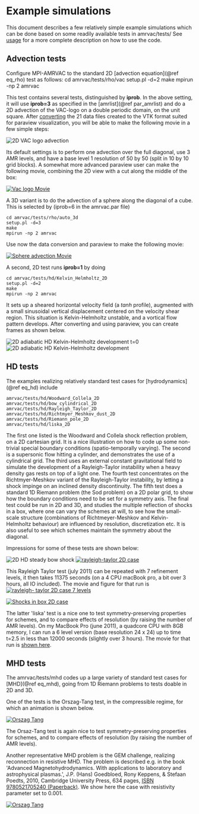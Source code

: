 # Example simulations

This document describes a few relatively simple example simulations which can
be done based on some readily available tests in amrvac/tests/
See [usage](usage.md) for a more complete description on how to use the code.

## Advection tests

Configure MPI-AMRVAC to the standard 2D [advection equation](@ref eq_rho) test
as follows:
    cd amrvac/tests/rho/vac
    setup.pl -d=2
    make
    mpirun -np 2 amrvac

This test contains several tests, distinguished by **iprob**. In the above setting, it
will use **iprob=3** as specified in the [amrlist](@ref par_amrlist) and
do a 2D advection of the VAC-logo on a double periodic domain, on the unit
square. After [converting](convert.md) the 21 data files created to the VTK
format suited for paraview visualization, you will be able to make the
following movie in a few simple steps:

![2D VAC logo advection](figmovdir/vaclogo.gif)

Its default settings is to perform one advection over the full diagonal, use 3
AMR levels, and have a base level 1 resolution of 50 by 50 (split in 10
by 10 grid blocks). A somewhat more advanced paraview user can make the
following movie, combining the 2D view with a cut along the middle of the box:

[![Vac logo Movie](figmovdir/vaclogo.png)](figmovdir/vaclogo2.avi)

A 3D variant is to do the advection of a sphere along the diagonal of a cube.
This is selected by (iprob=6 in the amrvac.par file)

    cd amrvac/tests/rho/auto_3d
    setup.pl -d=3
    make
    mpirun -np 2 amrvac

Use now the data conversion and paraview to make the following movie:

[![Sphere advection
Movie](figmovdir/sphereadvection.png)](figmovdir/sphereadvection.avi)

A second, 2D test runs **iprob=1** by doing

    cd amrvac/tests/hd/Kelvin_Helmholtz_2D
    setup.pl -d=2
    make
    mpirun -np 2 amrvac

It sets up a sheared horizontal velocity field (a _tanh_ profile), augmented
with a small sinusoidal vertical displacement centered on the velocity shear
region. This situation is Kelvin-Helmholtz unstable, and a vortical flow
pattern develops. After converting and using paraview, you can create frames
as shown below.

![2D adiabatic HD Kelvin-Helmholtz development
t=0](figmovdir/khadiabAfigt0.gif) ![2D adiabatic HD Kelvin-Helmholtz
development](figmovdir/khadiabAfigfinal.gif)

## HD tests

The examples realizing relatively standard test cases
for [hydrodynamics](@ref eq_hd) include

    amrvac/tests/hd/Woodward_Collela_2D
    amrvac/tests/hd/bow_cylindrical_2D
    amrvac/tests/hd/Rayleigh_Taylor_2D
    amrvac/tests/hd/Richtmyer_Meshkov_dust_2D
    amrvac/tests/hd/Riemann_pole_2D
    amrvac/tests/hd/liska_2D

The first one listed is the Woodward and Collela shock reflection problem, on a 2D
cartesian grid. It is a nice illustration on how to code up some non-trivial
special boundary conditions (spatio-temporally varying). The second is a
supersonic flow hitting a cylinder, and demonstrates the use of a cylindrical
grid. The third uses an external constant
gravitational field to simulate the development of a Rayleigh-Taylor
instability when a heavy density gas rests on top of a light one. The fourth
test concentrates on the Richtmyer-Meshkov variant of the Rayleigh-Taylor
instability, by letting a shock impinge on an inclined density discontinuity.
The fifth test does a standard 1D Riemann problem (the Sod problem) on a 2D
polar grid, to show how the boundary conditions need to be set for a symmetry
axis. The final test could be run in 2D and 3D, and studies the multiple
reflection of shocks in a box, where one can vary the schemes at will, to see
how the small-scale structure (combinations of Richtmeyer-Meshkov and Kelvin-
Helmholtz behaviour) are influenced by resolution, discretization etc. It is
also useful to see which schemes maintain the symmetry about the diagonal.

Impressions for some of these tests are shown below:

![2D HD steady bow shock](figmovdir/bowshock.gif) [![rayleigh-taylor 2D
case](figmovdir/rthd2dnew.gif)](figmovdir/rthd2d.avi)

This Rayleigh Taylor test (july 2011) can be repeated with 7 refinement
levels, it then takes 11375 seconds (on a 4 CPU macBook pro, a bit over 3
hours, all IO included). The movie and figure for that run is [![rayleigh-
taylor 2D case 7
levels](figmovdir/rthdtwodfinal.gif)](figmovdir/rthd2dnew.avi)

[![Shocks in box 2D case](figmovdir/liska.png)](figmovdir/liskatvdlf.avi)

The latter 'liska' test is a nice one to test symmetry-preserving properties
for schemes, and to compare effects of resolution (by raising the number of
AMR levels). On my MacBook Pro (june 2011), a quadcore CPU with 8GB memory, I
can run a 6 level version (base resolution 24 x 24) up to time t=2.5 in less
than 12000 seconds (slightly over 3 hours). The movie for that run is [shown
here](figmovdir/liska.avi).

## MHD tests

The amrvac/tests/mhd codes up a large variety of standard test
cases for [MHD](@ref eq_mhd), going from 1D Riemann problems to tests
doable in 2D and 3D. 

One of the tests is the Orszag-Tang test, in the compressible regime, for
which an animation is shown below.

[![Orszag Tang](figmovdir/otmovie.gif)](figmovdir/orszag.avi)

The Orsaz-Tang test is again nice to test symmetry-preserving properties for
schemes, and to compare effects of resolution (by raising the number of AMR
levels). 

Another representative MHD problem is the GEM challenge, realizing
reconnection in resistive MHD. The problem is described e.g. in the book
'Advanced Magnetohydrodynamics. With applications to laboratory and
astrophysical plasmas.', J.P. (Hans) Goedbloed, Rony Keppens, &amp; Stefaan
Poedts, 2010, Cambridge University Press, 634 pages, [ISBN 9780521705240
(Paperback)](http://www.cambridge.org/uk/catalogue/catalogue.asp?isbn=9780521705240).
We show here the case with resistivity parameter set to 0.001.

[![Orszag Tang](figmovdir/recmhd.gif)](figmovdir/reccase_001.avi)
